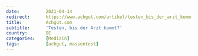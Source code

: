 ```yaml
---
date:          2021-04-14
redirect:      https://www.achgut.com/artikel/testen_bis_der_arzt_kommt
title:         Achgut.com
subtitle:      'Testen, bis der Arzt kommt?'
country:       DE
categories:    [Medizin]
tags:          [achgut, massentest]
---
```

